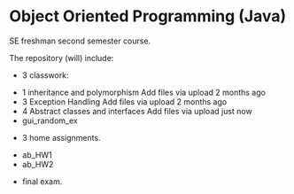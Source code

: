# Object Oriented Programming (Java)
SE freshman second semester course.

The repository (will) include:

* 3 classwork:
 - 1 inheritance and polymorphism	Add files via upload	2 months ago
 - 3 Exception Handling	Add files via upload	2 months ago
 - 4 Abstract classes and interfaces	Add files via upload	just now
 - gui_random_ex

* 3 home assignments.
- ab_HW1
- ab_HW2

* final exam.
